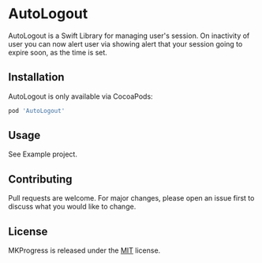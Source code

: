 # AutoLogout

AutoLogout is a Swift Library for managing user's session. On inactivity of user you can now alert user via showing alert that your session going to expire soon, as the time is set.

## Installation
AutoLogout is only available via CocoaPods: 
```bash
pod 'AutoLogout'
```

## Usage
See Example project.


## Contributing
Pull requests are welcome. For major changes, please open an issue first to discuss what you would like to change.

## License
MKProgress is released under the [MIT](https://choosealicense.com/licenses/mit/) license.
